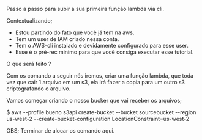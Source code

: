 Passo a passo para subir a sua primeira função lambda via cli.

Contextualizando;

- Estou partindo do fato que você já tem na aws.
- Tem um user de IAM criado nessa conta.
- Tem o AWS-cli instalado e devidamente configurado para esse user.
- Esse é o pré-rec minimo para que você consiga executar esse tutorial.

O que será feito ?

Com os comando a seguir nós iremos, criar uma função lambda, que toda vez que cair 1 arquivo em um
s3, ela irá fazer a copia para um outro s3 criptografando o arquivo.

Vamos começar criando o nosso bucker que vai receber os arquivos;

$ aws --profile bueno  s3api create-bucket --bucket sourcebucket --region us-west-2 --create-bucket-configuration LocationConstraint=us-west-2

OBS; Terminar de alocar os comando aqui.
